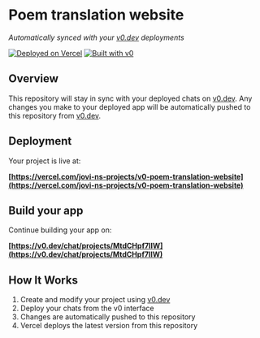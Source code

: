 # Poem translation website

*Automatically synced with your [v0.dev](https://v0.dev) deployments*

[![Deployed on Vercel](https://img.shields.io/badge/Deployed%20on-Vercel-black?style=for-the-badge&logo=vercel)](https://vercel.com/jovi-ns-projects/v0-poem-translation-website)
[![Built with v0](https://img.shields.io/badge/Built%20with-v0.dev-black?style=for-the-badge)](https://v0.dev/chat/projects/MtdCHpf7IIW)

## Overview

This repository will stay in sync with your deployed chats on [v0.dev](https://v0.dev).
Any changes you make to your deployed app will be automatically pushed to this repository from [v0.dev](https://v0.dev).

## Deployment

Your project is live at:

**[https://vercel.com/jovi-ns-projects/v0-poem-translation-website](https://vercel.com/jovi-ns-projects/v0-poem-translation-website)**

## Build your app

Continue building your app on:

**[https://v0.dev/chat/projects/MtdCHpf7IIW](https://v0.dev/chat/projects/MtdCHpf7IIW)**

## How It Works

1. Create and modify your project using [v0.dev](https://v0.dev)
2. Deploy your chats from the v0 interface
3. Changes are automatically pushed to this repository
4. Vercel deploys the latest version from this repository
